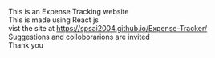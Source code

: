 This is an Expense Tracking website <br /> 
This is made using React js <br /> 
vist the site at https://spsai2004.github.io/Expense-Tracker/ <br /> 
Suggestions and colloborarions are invited <br /> 
Thank you
